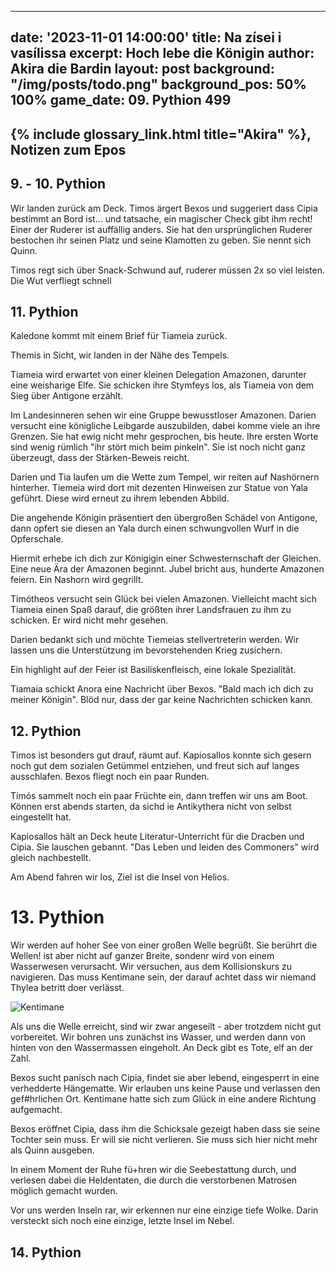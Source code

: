   ---
date: '2023-11-01 14:00:00'
title: Na zísei i vasílissa
excerpt: Hoch lebe die Königin
author: Akira die Bardin
layout: post
background: "/img/posts/todo.png"
background_pos: 50% 100%
game_date: 09. Pythion 499
---

<div class="rhyme">
  <blockquote>

  </blockquote>
</div>

## {% include glossary_link.html title="Akira" %}, Notizen zum Epos

## 9. - 10. Pythion

Wir landen zurück am Deck. Timos ärgert Bexos und suggeriert dass Cipia bestimmt an Bord ist... und tatsache, ein magischer Check gibt ihm recht! Einer der Ruderer ist auffällig anders. Sie hat den ursprünglichen Ruderer bestochen ihr seinen Platz und seine Klamotten zu geben. Sie nennt sich Quinn.

Timos regt sich über Snack-Schwund auf, ruderer müssen 2x so viel leisten. Die Wut verfliegt schnell

## 11. Pythion

Kaledone kommt mit einem Brief für Tiameia zurück.

Themis in Sicht, wir landen in der Nähe des Tempels.

Tiameia wird erwartet von einer kleinen Delegation Amazonen, darunter eine weisharige Elfe. Sie schicken ihre Stymfeys los, als Tiameia von dem Sieg über Antigone erzählt.

Im Landesinneren sehen wir eine Gruppe bewusstloser Amazonen. Darien versucht eine königliche Leibgarde auszubilden, dabei komme viele an ihre Grenzen. Sie hat ewig nicht mehr gesprochen, bis heute. Ihre ersten Worte sind wenig rümlich "ihr stört mich beim pinkeln". Sie ist noch nicht ganz überzeugt, dass der Stärken-Beweis reicht.

Darien und Tia laufen um die Wette zum Tempel, wir reiten auf Nashörnern hinterher. Tiemeia wird dort mit dezenten Hinweisen zur Statue von Yala geführt. Diese wird erneut zu ihrem lebenden Abbild.

Die angehende Königin präsentiert den übergroßen Schädel von Antigone, dann opfert sie diesen an Yala durch einen schwungvollen Wurf in die Opferschale.

Hiermit erhebe ich dich zur Königigin einer Schwesternschaft der Gleichen. Eine neue Ära der Amazonen beginnt. Jubel bricht aus, hunderte Amazonen feiern. Ein Nashorn wird gegrillt.

Timótheos versucht sein Glück bei vielen Amazonen. Vielleicht macht sich Tiameia einen Spaß darauf, die größten ihrer Landsfrauen zu ihm zu schicken. Er wird nicht mehr gesehen.

Darien bedankt sich und möchte Tiemeias stellvertreterin werden. Wir lassen uns die Unterstützung im bevorstehenden Krieg zusichern.

Ein highlight auf der Feier ist Basiliskenfleisch, eine lokale Spezialität. 

Tiamaia schickt Anora eine Nachricht über Bexos. "Bald mach ich dich zu meiner Königin". Blöd nur, dass der gar keine Nachrichten schicken kann.

## 12. Pythion

Timos ist besonders gut drauf, räumt auf. Kapiosallos konnte sich gesern noch gut dem sozialen Getümmel entziehen, und freut sich auf langes ausschlafen. Bexos fliegt noch ein paar Runden.

Tímós sammelt noch ein paar Früchte ein, dann treffen wir uns am Boot. Können erst abends starten, da sichd ie Antikythera nicht von selbst eingestellt hat.

Kapiosallos hält an Deck heute Literatur-Unterricht für die Dracben und Cipia. Sie lauschen gebannt. "Das Leben und leiden des Commoners" wird gleich nachbestellt.

Am Abend fahren wir los, Ziel ist die Insel von Helios.

# 13. Pythion

Wir werden auf hoher See von einer großen Welle begrüßt. Sie berührt die Wellen! ist aber nicht auf ganzer Breite, sondenr wird von einem Wasserwesen verursacht. Wir versuchen, aus dem Kollisionskurs zu navigieren. Das muss Kentimane sein, der darauf achtet dass wir niemand Thylea betritt doer verlässt.

![Kentimane](/img/posts/kentimane.png)

Als uns die Welle erreicht, sind wir zwar angeseilt - aber trotzdem nicht gut vorbereitet. Wir bohren uns zunächst ins Wasser, und werden dann von hinten von den Wassermassen eingeholt. An Deck gibt es Tote, elf an der Zahl.

Bexos sucht panisch nach Cipia, findet sie aber lebend, eingesperrt in eine verhedderte Hängematte. Wir erlauben uns keine Pause und verlassen den gef#hrlichen Ort. Kentimane hatte sich zum Glück in eine andere Richtung aufgemacht.

Bexos eröffnet Cipia, dass ihm die Schicksale gezeigt haben dass sie seine Tochter sein muss. Er will sie nicht verlieren. Sie muss sich hier nicht mehr als Quinn ausgeben.

In einem Moment der Ruhe fü+hren wir die Seebestattung durch, und verlesen dabei die Heldentaten, die durch die verstorbenen Matrosen möglich gemacht wurden.

Vor uns werden Inseln rar, wir erkennen nur eine einzige tiefe Wolke. Darin versteckt sich noch eine einzige, letzte Insel im Nebel.

## 14. Pythion

<!-- In 6 tagen schlüpft mein drache, am 15. volkion -->

<!--
Die Amazonen sind mit der Halbinsel Aresia in Verbindung, 
pythor und hexia, grüner drache, hängen zusammen
Narsus für viele aresianer ein spielzeug der königin.
Helios hat auch Gefallen an den Gyganen gefunden
(Chondrus erzählt uns, beim "träumer", also der richtung ohne sterne, finden wir die nether seee)
Tiameia versucht herauszufinden, wo sie ein Ei herbekommen kann. Pythor versucht zu helfen, ist aber sehr mysteriös und erwähnt Begriffe wie "Goldene Münze", "Sonnenaufgang" und "Helios".
-->
